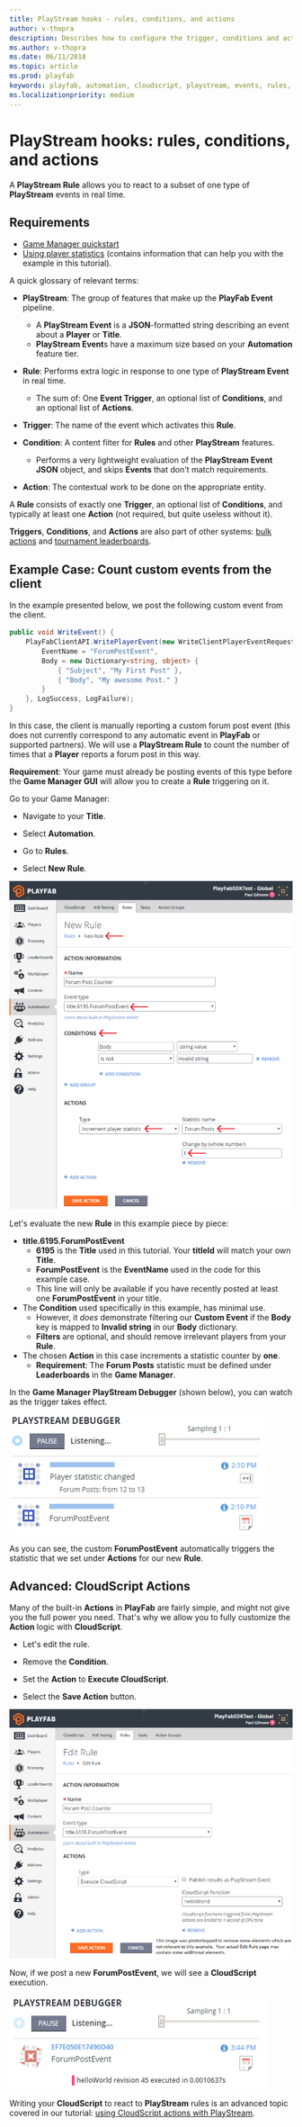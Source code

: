 ```yaml
---
title: PlayStream hooks - rules, conditions, and actions
author: v-thopra
description: Describes how to configure the trigger, conditions and actions that make up a Rule to hook PlayStream events.
ms.author: v-thopra
ms.date: 06/11/2018
ms.topic: article
ms.prod: playfab
keywords: playfab, automation, cloudscript, playstream, events, rules, conditions, actions, hooks
ms.localizationpriority: medium
---
```


# PlayStream hooks: rules, conditions, and actions

A **PlayStream Rule** allows you to react to a subset of one type of **PlayStream** events in real time.

## Requirements

- [Game Manager quickstart](../../config/gamemanager/quickstart.md)
- [Using player statistics](../../data/playerdata/using-player-statistics.md) (contains information that can help you with the example in this tutorial).

A quick glossary of relevant terms:

- **PlayStream**: The group of features that make up the **PlayFab Event** pipeline.
  - A **PlayStream Event** is a **JSON**-formatted string describing an event about a **Player** or **Title**.
  - **PlayStream Event**s have a maximum size based on your **Automation** feature tier.

- **Rule**: Performs extra logic in response to one type of **PlayStream Event** in real time.
  - The sum of: One **Event Trigger**, an optional list of **Conditions**, and an optional list of **Actions**.

- **Trigger**: The name of the event which activates this **Rule**.

- **Condition**: A content filter for **Rules** and other **PlayStream** features.
  - Performs a very lightweight evaluation of the **PlayStream Event JSON** object, and skips **Events** that don't match requirements.

- **Action**: The contextual work to be done on the appropriate entity.

A **Rule** consists of exactly one **Trigger**, an optional list of **Conditions**, and typically at least one **Action** (not required, but quite useless without it).

**Triggers**, **Conditions**, and **Actions** are also part of other systems: [bulk actions](../../automation/actions-rules/bulk-actions-for-an-entire-player-segment.md) and [tournament leaderboards](../../social/tournaments-leaderboards/using-resettable-statistics-and-leaderboards.md).

## Example Case: Count custom events from the client

In the example presented below, we post the following custom event from the client.

```csharp
public void WriteEvent() {
    PlayFabClientAPI.WritePlayerEvent(new WriteClientPlayerEventRequest {
        EventName = "ForumPostEvent",
        Body = new Dictionary<string, object> {
            { "Subject", "My First Post" },
            { "Body", "My awesome Post." }
        }
    }, LogSuccess, LogFailure);
}
```

In this case, the client is manually reporting a custom forum post event (this does not currently correspond to any automatic event in **PlayFab** or supported partners). We will use a **PlayStream Rule** to count the number of times that a **Player** reports a forum post in this way.

**Requirement**: Your game must already be posting events of this type before the **Game Manager GUI** will allow you to create a **Rule** triggering on it.

Go to your Game Manager:

- Navigate to your **Title**.

- Select **Automation**.
- Go to **Rules**.
- Select **New Rule**.

![Game Manager - automation - new rule](media/tutorials/game-manager-automation-new-rule.png)  

Let's evaluate the new **Rule** in this example piece by piece:

- **title.6195.ForumPostEvent**
  - **6195** is the **Title** used in this tutorial. Your **titleId** will match your own **Title**.
  - **ForumPostEvent** is the **EventName** used in the code for this example case.
  - This line will only be available if you have recently posted at least one **ForumPostEvent** in your title.
- The **Condition** used specifically in this example, has minimal use.
  - However, it *does* demonstrate filtering our **Custom Event** if the **Body** key is mapped to **Invalid string** in our **Body** dictionary.
  - **Filters** are optional, and should remove irrelevant players from your **Rule**.
- The chosen **Action** in this case increments a statistic counter by **one**.
  - **Requirement**: The **Forum Posts** statistic must be defined under **Leaderboards** in the **Game Manager**.

In the **Game Manager PlayStream Debugger** (shown below), you can watch as the trigger takes effect.

![Game Manager - PlayStream - debugger - event trigger](media/tutorials/game-manager-playstream-debugger-event-trigger.png)  

As you can see, the custom **ForumPostEvent** automatically triggers the statistic that we set under **Actions** for our new **Rule**.

## Advanced: CloudScript Actions

Many of the built-in **Actions** in **PlayFab** are fairly simple, and might not give you the full power you need. That's why we allow you to fully customize the **Action** logic with **CloudScript**.

- Let's edit the rule.

- Remove the **Condition**.
- Set the **Action** to **Execute CloudScript**.
- Select the **Save Action** button.

![Game Manager - automation - edit rule](media/tutorials/game-manager-automation-edit-rule.png)  

Now, if we post a new **ForumPostEvent**, we will see a **CloudScript** execution.

![Game Manager - PlayStream - debugger - CloudScript execution](media/tutorials/game-manager-playstream-debugger-cloudscript-execution.png)  

Writing your **CloudScript** to react to **PlayStream** rules is an advanced topic covered in our tutorial: [using CloudScript actions with PlayStream](using-cloudscript-actions-with-playstream.md).
